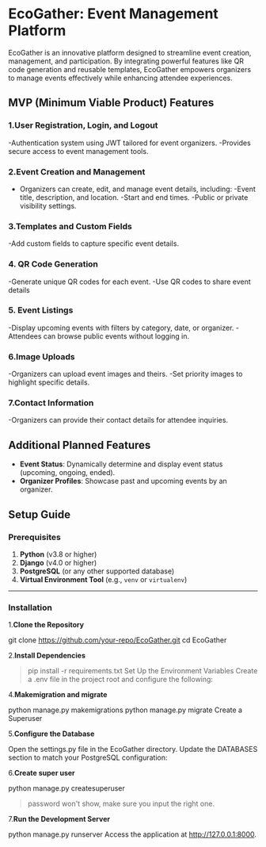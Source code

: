 # EcoGather: Event Management Platform

EcoGather is an innovative platform designed to streamline event creation, management, and participation. By integrating powerful features like QR code generation and reusable templates, EcoGather empowers organizers to manage events effectively while enhancing attendee experiences.

## MVP (Minimum Viable Product) Features

### 1.**User Registration, Login, and Logout**

   -Authentication system using JWT tailored for event organizers.
   -Provides secure access to event management tools.

### 2.**Event Creation and Management**

   - Organizers can create, edit, and manage event details, including:
     -Event title, description, and location.
     -Start and end times.
     -Public or private visibility settings.

### 3.**Templates and Custom Fields**

   -Add custom fields to capture specific event details.

### 4. **QR Code Generation**

   -Generate unique QR codes for each event.
   -Use QR codes to share event details

### 5. **Event Listings**

   -Display upcoming events with filters by category, date, or organizer.
   -Attendees can browse public events without logging in.

### 6.**Image Uploads**

   -Organizers can upload event images and theirs.
   -Set priority images to highlight specific details.

### 7.**Contact Information**
   -Organizers can provide their contact details for attendee inquiries.

## Additional Planned Features

- **Event Status**: Dynamically determine and display event status (upcoming, ongoing, ended).
- **Organizer Profiles**: Showcase past and upcoming events by an organizer.


## Setup Guide

### Prerequisites
1. **Python** (v3.8 or higher)
2. **Django** (v4.0 or higher)
3. **PostgreSQL** (or any other supported database)
4. **Virtual Environment Tool** (e.g., `venv` or `virtualenv`)
---

### Installation

1.**Clone the Repository**

   git clone https://github.com/your-repo/EcoGather.git
   cd EcoGather

2.**Install Dependencies**

> pip install -r requirements.txt
Set Up the Environment Variables Create a .env file in the project root and configure the following:

4.**Makemigration and migrate**

python manage.py makemigrations
python manage.py migrate
Create a Superuser

5.**Configure the Database**

Open the settings.py file in the EcoGather directory.
Update the DATABASES section to match your PostgreSQL configuration:

6.**Create super user**

python manage.py createsuperuser
> password won't show, make sure you input the right one.

7.**Run the Development Server**

python manage.py runserver
Access the application at http://127.0.0.1:8000.
